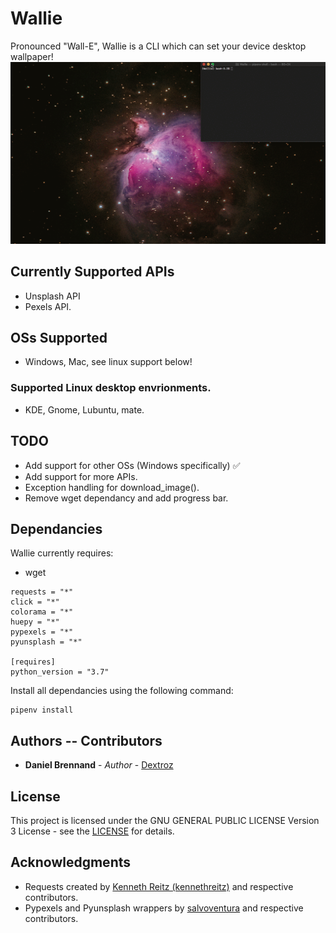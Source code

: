 # Wallie
Pronounced "Wall-E", Wallie is a CLI which can set your device desktop wallpaper!
![Wallie Demo](Wallie_Demo.gif)

## Currently Supported APIs
* Unsplash API
* Pexels API.

## OSs Supported
* Windows, Mac, see linux support below!

### Supported Linux desktop envrionments.
* KDE, Gnome, Lubuntu, mate.

## TODO
* Add support for other OSs (Windows specifically) ✅
* Add support for more APIs.
* Exception handling for download_image(). 
* Remove wget dependancy and add progress bar.

## Dependancies
Wallie currently requires:
* wget
```
requests = "*"
click = "*"
colorama = "*"
huepy = "*"
pypexels = "*"
pyunsplash = "*"

[requires]
python_version = "3.7"
```

Install all dependancies using the following command:
```
pipenv install
```

## Authors -- Contributors

* **Daniel Brennand** - *Author* - [Dextroz](https://github.com/Dextroz)

## License

This project is licensed under the GNU GENERAL PUBLIC LICENSE Version 3 License - see the [LICENSE](LICENSE) for details.

## Acknowledgments

* Requests created by [Kenneth Reitz (kennethreitz)](https://github.com/kennethreitz) and respective contributors.
* Pypexels and Pyunsplash wrappers by [salvoventura](https://github.com/salvoventura) and respective contributors.

